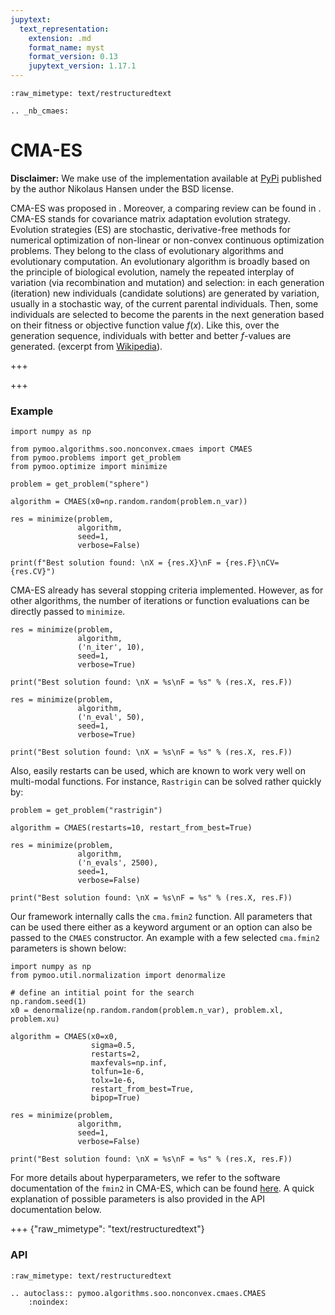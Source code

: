 ```yaml
---
jupytext:
  text_representation:
    extension: .md
    format_name: myst
    format_version: 0.13
    jupytext_version: 1.17.1
---
```


```{raw-cell}
:raw_mimetype: text/restructuredtext

.. _nb_cmaes:
```

# CMA-ES


**Disclaimer:** We make use of the implementation available at [PyPi](https://pypi.org/project/cma/) <cite data-cite="pycma"></cite> published by the author Nikolaus Hansen under the BSD license. 


CMA-ES was proposed in <cite data-cite="cmaes"></cite>. Moreover, a comparing review can be found in <cite data-cite="cmaes-review"></cite>. 
CMA-ES stands for covariance matrix adaptation evolution strategy. Evolution strategies (ES) are stochastic, derivative-free methods for numerical optimization of non-linear or non-convex continuous optimization problems. They belong to the class of evolutionary algorithms and evolutionary computation. An evolutionary algorithm is broadly based on the principle of biological evolution, namely the repeated interplay of variation (via recombination and mutation) and selection: in each generation (iteration) new individuals (candidate solutions) are generated by variation, usually in a stochastic way, of the current parental individuals. Then, some individuals are selected to become the parents in the next generation based on their fitness or objective function value 
$f(x)$. Like this, over the generation sequence, individuals with better and better $f$-values are generated.
(excerpt from [Wikipedia](https://en.wikipedia.org/wiki/CMA-ES)).

+++

 

+++

### Example

```{code-cell} ipython3
import numpy as np

from pymoo.algorithms.soo.nonconvex.cmaes import CMAES
from pymoo.problems import get_problem
from pymoo.optimize import minimize

problem = get_problem("sphere")

algorithm = CMAES(x0=np.random.random(problem.n_var))

res = minimize(problem,
               algorithm,
               seed=1,
               verbose=False)

print(f"Best solution found: \nX = {res.X}\nF = {res.F}\nCV= {res.CV}")
```

CMA-ES already has several stopping criteria implemented. However, as for other algorithms, the number of iterations or function evaluations can be directly passed to `minimize`.

```{code-cell} ipython3
res = minimize(problem,
               algorithm,
               ('n_iter', 10),
               seed=1,
               verbose=True)

print("Best solution found: \nX = %s\nF = %s" % (res.X, res.F))
```

```{code-cell} ipython3
res = minimize(problem,
               algorithm,
               ('n_eval', 50),
               seed=1,
               verbose=True)

print("Best solution found: \nX = %s\nF = %s" % (res.X, res.F))
```

Also, easily restarts can be used, which are known to work very well on multi-modal functions. For instance, `Rastrigin` can be solved rather quickly by:

```{code-cell} ipython3
problem = get_problem("rastrigin")

algorithm = CMAES(restarts=10, restart_from_best=True)

res = minimize(problem,
               algorithm,
               ('n_evals', 2500),
               seed=1,
               verbose=False)

print("Best solution found: \nX = %s\nF = %s" % (res.X, res.F))
```

Our framework internally calls the `cma.fmin2` function. All parameters that can be used there either as a keyword argument or an option can also be passed to the `CMAES` constructor.
An example with a few selected `cma.fmin2` parameters is shown below:

```{code-cell} ipython3
import numpy as np
from pymoo.util.normalization import denormalize

# define an intitial point for the search
np.random.seed(1)
x0 = denormalize(np.random.random(problem.n_var), problem.xl, problem.xu)

algorithm = CMAES(x0=x0,
                  sigma=0.5,
                  restarts=2,
                  maxfevals=np.inf,
                  tolfun=1e-6,
                  tolx=1e-6,
                  restart_from_best=True,
                  bipop=True)

res = minimize(problem,
               algorithm,
               seed=1,
               verbose=False)

print("Best solution found: \nX = %s\nF = %s" % (res.X, res.F))
```

For more details about hyperparameters, we refer to the software documentation of the `fmin2` in CMA-ES, which can be found [here](http://cma.gforge.inria.fr/apidocs-pycma/cma.evolution_strategy.html#fmin2).
A quick explanation of possible parameters is also provided in the API documentation below.

+++ {"raw_mimetype": "text/restructuredtext"}

### API

```{raw-cell}
:raw_mimetype: text/restructuredtext

.. autoclass:: pymoo.algorithms.soo.nonconvex.cmaes.CMAES
    :noindex:
```

